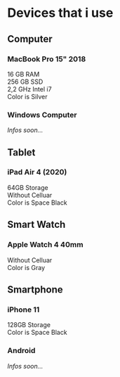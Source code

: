 # Devices that i use

## Computer

### MacBook Pro 15" 2018
16 GB RAM <br>
256 GB SSD <br>
2,2 GHz Intel i7 <br>
Color is Silver <br>

### Windows Computer
*Infos soon…*<br>

## Tablet

### iPad Air 4 (2020)
64GB Storage<br>
Without Celluar<br>
Color is Space Black<br>

## Smart Watch

### Apple Watch 4 40mm
Without Celluar<br>
Color is Gray<br>

## Smartphone

### iPhone 11
128GB Storage<br>
Color is Space Black<br>

### Android
*Infos soon…*<br>
